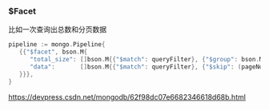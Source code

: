 

### $Facet

比如一次查询出总数和分页数据

```go
pipeline := mongo.Pipeline{
   {{"$facet", bson.M{
      "total_size": []bson.M{{"$match": queryFilter}, {"$group": bson.M{"_id": "$plat_aid", "count": bson.M{"$sum": 1}}}, {"$project": bson.M{"_id": 0}}},
      "data":       []bson.M{{"$match": queryFilter}, {"$skip": (pageNow - 1) * pageSize}, {"$limit": pageSize}},
   }}},
}
```

https://devpress.csdn.net/mongodb/62f98dc07e6682346618d68b.html



